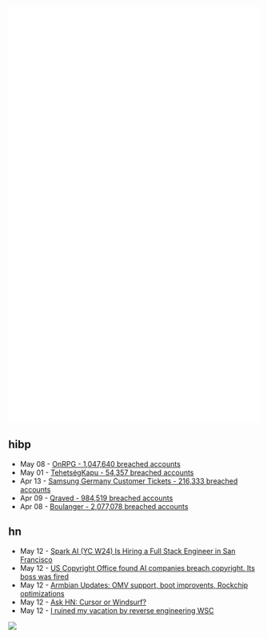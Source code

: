![Metrics](https://raw.githubusercontent.com/phixion/phixion/master/metrics.svg)

## hibp

<!--
for https://github.com/phixion/phixion/blob/main/.github/workflows/feeds.yml
-->
<!--START_SECTION:haveibeenpwnd-->
- May 08 - [OnRPG - 1,047,640 breached accounts](https://haveibeenpwned.com/PwnedWebsites#OnRPG)
- May 01 - [TehetségKapu - 54,357 breached accounts](https://haveibeenpwned.com/PwnedWebsites#TehetsegKapu)
- Apr 13 - [Samsung Germany Customer Tickets - 216,333 breached accounts](https://haveibeenpwned.com/PwnedWebsites#SamsungGermany)
- Apr 09 - [Qraved - 984,519 breached accounts](https://haveibeenpwned.com/PwnedWebsites#Qraved)
- Apr 08 - [Boulanger - 2,077,078 breached accounts](https://haveibeenpwned.com/PwnedWebsites#Boulanger)
<!--END_SECTION:haveibeenpwnd-->

## hn

<!--
for https://github.com/phixion/phixion/blob/main/.github/workflows/feeds.yml
-->
<!--START_SECTION:hn-->
- May 12 - [Spark AI (YC W24) Is Hiring a Full Stack Engineer in San Francisco](https://www.ycombinator.com/companies/spark/jobs/kDeJlPK-software-engineer-full-stack)
- May 12 - [US Copyright Office found AI companies breach copyright. Its boss was fired](https://www.theregister.com/2025/05/12/us_copyright_office_ai_copyright/)
- May 12 - [Armbian Updates: OMV support, boot improvents, Rockchip optimizations](https://www.armbian.com/newsflash/armbian-updates-nas-support-lands-boot-systems-improve-and-rockchip-optimizations-arrive/)
- May 12 - [Ask HN: Cursor or Windsurf?](https://news.ycombinator.com/item?id=43959710)
- May 12 - [I ruined my vacation by reverse engineering WSC](https://blog.es3n1n.eu/posts/how-i-ruined-my-vacation/)
<!--END_SECTION:hn-->

<!--
for https://yhype.me
-->
![](https://hit.yhype.me/github/profile?user_id=13013670)
